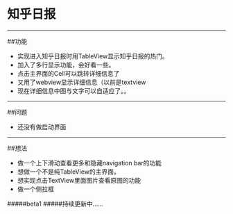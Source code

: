 # 知乎日报

---
##功能

* 实现进入知乎日报时用TableView显示知乎日报的热门。
* 加入了多行显示功能，会好看一些。
* 点击主界面的Cell可以跳转详细信息了
* 又用了webview显示详细信息（以前是textview
* 现在详细信息中图与文字可以自适应了。。

---
##问题

* 还没有做启动界面


---
##想法
* 做一个上下滑动查看更多和隐藏navigation bar的功能
* 想做一个不是纯TableView的主界面。
* 想实现点击TextView里面图片查看原图的功能
* 做一个侧拉框

#####beta1
#####持续更新中……